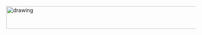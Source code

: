 <img src="![image](https://github.com/Cilacs/Lua/assets/142048846/2da632d0-5aa9-43ac-a825-417693b49167)" alt="drawing" width="1000" height="60"/>
